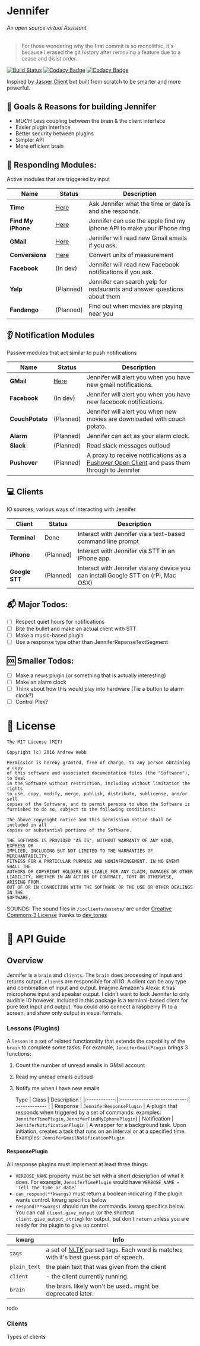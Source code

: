 # Jennifer
###### An open source virtual Assistant
> For those wondering why the first commit is so monolithic, it's because I erased the git history after removing a feature due to a cease and disist order.

[![Build Status](https://travis-ci.org/androbwebb/JenniferVirtualAssistant.svg?branch=master)](https://travis-ci.org/androbwebb/JenniferVirtualAssistant)
[![Codacy Badge](https://api.codacy.com/project/badge/coverage/e3604515bed64b77a0638392bd75fdf5)](https://www.codacy.com/app/awebb/JenniferVirtualAssistant)
[![Codacy Badge](https://api.codacy.com/project/badge/grade/e3604515bed64b77a0638392bd75fdf5)](https://www.codacy.com/app/awebb/JenniferVirtualAssistant)

Inspired by [Jasper Client](https://github.com/jasperproject/jasper-client) but built from scratch to be smarter and
more powerful.

## :checkered_flag: Goals & Reasons for building Jennifer
- *MUCH* Less coupling between the brain & the client interface
- Easier plugin interface
- Better security between plugins
- Simpler API
- More efficient brain


## :speech_balloon: Responding Modules:
Active modules that are triggered by input

| Name | Status | Description |
| ---- | ------ | ----------- |
| **Time** | [Here](https://github.com/androbwebb/JenniferVirtualAssistant/tree/master/lessons/JenniferTimePlugin) | Ask Jennifer what the time or date is and she responds.  |
| **Find My iPhone** | [Here](https://github.com/androbwebb/JenniferVirtualAssistant/tree/master/lessons/JenniferFindMyIphonePlugin) | Jennifer can use the apple find my iphone API to make your iPhone ring |
| **GMail** | [Here](https://github.com/androbwebb/JenniferVirtualAssistant/tree/master/lessons/JenniferGmailPlugin) | Jennifer will read new Gmail emails if you ask. |
| **Conversions** | [Here](https://github.com/androbwebb/JenniferVirtualAssistant/tree/master/lessons/JenniferConversionPlugin) | Convert units of measurement |
| **Facebook** | (In dev) | Jennifer will read new Facebook notifications if you ask. | |
| **Yelp** | (Planned) | Jennifer can search yelp for restaurants and answer questions about them |  |
| **Fandango** | (Planned) | Find out when movies are playing near you |



## :ear: Notification Modules
Passive modules that act similar to push notifications

|      Name      |   Status   |         Description        |
| -------------- | ---------- | -------------------------- |
| **GMail** | [Here](https://github.com/androbwebb/JenniferVirtualAssistant/tree/master/lessons/JenniferGmailPlugin) | Jennifer will alert you when you have new gmail notifications. |
| **Facebook** | (In dev) | Jennifer will alert you when you have new facebook notifications. |
| **CouchPotato** | (Planned) | Jennifer will alert you when new movies are downloaded with couch potato. |
| **Alarm** | (Planned) | Jennifer can act as your alarm clock. |
| **Slack** | (Planned) | Read slack messages outloud |
| **Pushover** | (Planned) | A proxy to receive notifications as a [Pushover Open Client](https://pushover.net/api/client) and pass them through to Jennifer |


## :computer: Clients
IO sources, various ways of interacting with Jennifer

| Client | Status | Description |
| ------ | ------ | ----------- |
| **Terminal** | Done | Interact with Jennifer via a text-based command line prompt |
| **iPhone**  | (Planned) | Interact with Jennifer via STT in an iPhone app. |
| **Google STT**  | (Planned) | Interact with Jennifer via any device you can install Google STT on (rPi, Mac OSX) |

## :mailbox_with_mail: Major Todos:
- [ ] Respect quiet hours for notifications
- [ ] Bite the bullet and make an actual client with STT
- [ ] Make a music-based plugin
- [ ] Use a response type other than JenniferReponseTextSegment

## :cool: Smaller Todos:
- [ ] Make a news plugin (or something that is actually interesting)
- [ ] Make an alarm clock
- [ ] Think about how this would play into hardware (Tie a button to alarm clock?)
- [ ] Control Plex?

# :page_facing_up: License
```
The MIT License (MIT)

Copyright (c) 2016 Andrew Webb

Permission is hereby granted, free of charge, to any person obtaining a copy
of this software and associated documentation files (the "Software"), to deal
in the Software without restriction, including without limitation the rights
to use, copy, modify, merge, publish, distribute, sublicense, and/or sell
copies of the Software, and to permit persons to whom the Software is
furnished to do so, subject to the following conditions:

The above copyright notice and this permission notice shall be included in all
copies or substantial portions of the Software.

THE SOFTWARE IS PROVIDED "AS IS", WITHOUT WARRANTY OF ANY KIND, EXPRESS OR
IMPLIED, INCLUDING BUT NOT LIMITED TO THE WARRANTIES OF MERCHANTABILITY,
FITNESS FOR A PARTICULAR PURPOSE AND NONINFRINGEMENT. IN NO EVENT SHALL THE
AUTHORS OR COPYRIGHT HOLDERS BE LIABLE FOR ANY CLAIM, DAMAGES OR OTHER
LIABILITY, WHETHER IN AN ACTION OF CONTRACT, TORT OR OTHERWISE, ARISING FROM,
OUT OF OR IN CONNECTION WITH THE SOFTWARE OR THE USE OR OTHER DEALINGS IN THE
SOFTWARE.
```

SOUNDS: The sound files in `/ioclients/assets/` are under [Creative Commons 3 License](http://creativecommons.org/licenses/by/3.0/us/) thanks to [dev_tones](http://rcptones.com/dev_tones/)

# :ledger: API Guide

## Overview
Jennifer is a `brain` and `clients`. The `brain` does processing of input and returns output. `client`s are
responsible for all IO. A client can be any type and combination of input and output. Imagine Amazon's Alexa: it has
microphone input and speaker output. I didn't want to lock Jennifer to only audible IO however. Included in this package
is a terminal-based client for pure text input and output. You could also connect a raspberry PI to a screen, and show
only output in visual formats.

### Lessons (Plugins)
A `lesson` is a set of related functionality that extends the capability of the `brain` to complete some tasks.
For example, `JenniferGmailPlugin` brings 3 functions:

1. Count the number of unread emails in GMail account
2. Read my unread emails outloud
3. Notify me when I have new emails



      Type    |             Class            |  Description  |
|:------------:|:----------------------------:| ------------- |
|    Response  |   `JenniferResponsePlugin`   | A plugin that responds when triggered by a set of commands: examples: `JenniferTimePlugin`, `JenniferFindMyIphonePlugin`)
| Notification | `JenniferNotificationPlugin` | A wrapper for a background task. Upon initiation, creates a task that runs on an interval or at a specified time. Examples: `JenniferGmailNotificationPlugin`

#### ResponsePlugin
All response plugins must implement at least three things:

- `VERBOSE_NAME` property must be set with a short description of what it does. For example, `JenniferTimePlugin` would have `VERBOSE_NAME = 'Tell the time or date'`
- `can_respond(**kwargs)` must return a boolean indicating if the plugin wants control. kwarg specifics below
- `respond(**kwargs)` should run the commands. kwarg specifics below. You can call `client.give_output` (or the shortcut `client.give_output_string`) for output, but don't `return` unless you are ready for the plugin to give up control.

| kwarg | Info |
| --- | --- |
| `tags` | a set of [NLTK](https://github.com/nltk/nltk) parsed tags. Each word is matches with it's best guess part of speech.|
| `plain_text` | the plain text that was given from the client |
| `client`|- the client currently running. |
| `brain` | the brain. likely won't be used.. might be deprecated later. |


todo

### Clients
Types of clients

